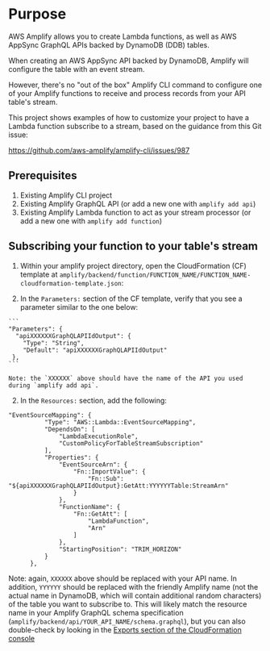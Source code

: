 # Purpose

AWS Amplify allows you to create Lambda functions, as well as AWS AppSync GraphQL APIs backed by DynamoDB (DDB) tables. 

When creating an AWS AppSync API backed by DynamoDB, Amplify will configure the table with an event stream. 

However, there's no "out of the box" Amplify CLI command to configure one of your Amplify functions to receive and process records from your API table's stream.

This project shows examples of how to customize your project to have a Lambda function subscribe to a stream, based on the guidance from this Git issue:

https://github.com/aws-amplify/amplify-cli/issues/987

## Prerequisites

1. Existing Amplify CLI project
2. Existing Amplify GraphQL API (or add a new one with `amplify add api`)
3. Existing Amplify Lambda function to act as your stream processor (or add a new one with `amplify add function`)

## Subscribing your function to your table's stream

1. Within your amplify project directory, open the CloudFormation (CF) template at `amplify/backend/function/FUNCTION_NAME/FUNCTION_NAME-cloudformation-template.json`:

  1. In the `Parameters:` section of the CF template, verify that you see a parameter similar to the one below: 
  
    ```
    "Parameters": {
      "apiXXXXXXGraphQLAPIIdOutput": {
        "Type": "String",
        "Default": "apiXXXXXXGraphQLAPIIdOutput"
     },
    ```
    
    Note: the `XXXXXX` above should have the name of the API you used during `amplify add api`.
  
  2. In the `Resources:` section, add the following: 
  
  ```
  "EventSourceMapping": {
			"Type": "AWS::Lambda::EventSourceMapping",
			"DependsOn": [
				"LambdaExecutionRole",
				"CustomPolicyForTableStreamSubscription"
			],
			"Properties": {
				"EventSourceArn": {
					"Fn::ImportValue": {
						"Fn::Sub": "${apiXXXXXXGraphQLAPIIdOutput}:GetAtt:YYYYYYTable:StreamArn"
					}
				},
				"FunctionName": {
					"Fn::GetAtt": [
						"LambdaFunction",
						"Arn"
					]
				},
				"StartingPosition": "TRIM_HORIZON"
			}
		},
  ```
  
  Note: again, `XXXXXX` above should be replaced with your API name. In addition, `YYYYYY` should be replaced with the friendly Amplify name (not the actual name in DynamoDB, which will contain additional random characters) of the table you want to subscribe to. This will likely match the resource name in your Amplify GraphQL schema specification (`amplify/backend/api/YOUR_API_NAME/schema.graphql`), but you can also double-check by looking in the [Exports section of the CloudFormation console](https://console.aws.amazon.com/cloudformation/home?#/exports)

